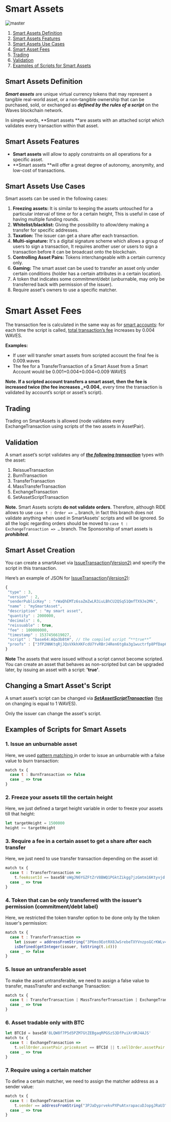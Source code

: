 # Smart Assets

![master](https://img.shields.io/badge/node->%3D0.15.1-4bc51d.svg)

1. [Smart Assets Definition](#smart-assets-definition)
2. [Smart Assets Features](#smart-assets-features)
3. [Smart Assets Use Cases](#smart-assets-use-cases)
4. [Smart Asset Fees](#smart-asset-fees)
5. [Trading](#trading)
6. [Validation](#validation)
7. [Examples of Scripts for Smart Assets](#examples-of-scripts-for-smart-assets)

## Smart Assets Definition

_**Smart assets**_ are unique virtual currency tokens that may represent a tangible real-world asset, or a non-tangible ownership that can be purchased, sold, or exchanged as _**defined by the rules of a script**_ on the Waves blockchain network.

In simple words, **Smart assets **are assets with an attached script which validates every transaction within that asset.

## Smart Assets Features

* **Smart assets** will allow to apply constraints on all operations for a specific asset.
* **Smart assets **will offer a great degree of autonomy, anonymity, and low-cost of transactions.

## Smart Assets Use Cases

Smart assets can be used in the following cases:

1. **Freezing assets:** It is similar to keeping the assets untouched for a particular interval of time or for a certain height, This is useful in case of having multiple funding rounds.
2. **Whitelist/blacklist:** Giving the possibility to allow/deny making a transfer for specific addresses.
3. **Taxation:** The issuer can get a share after each transaction.
4. **Multi-signature:** It's a digital signature scheme which allows a group of users to sign a transaction, It requires another user or users to sign a transaction before it can be broadcast onto the blockchain.
5. **Controlling Asset Pairs:** Tokens interchangeable with a certain currency only.
6. **Gaming:** The smart asset can be used to transfer an asset only under certain conditions \(holder has a certain attributes in a certain location\).
7. A token that indicates some commitment/debt \(unburnable, may only be transferred back with permission of the issuer\).
8. Require asset's owners to use a specific matcher.

# Smart Asset Fees

The transaction fee is calculated in the same way as for [smart accounts](/technical-details/waves-contracts-language-description/approach-and-capabilities.md): for each time the script is called, [total transaction’s fee](/technical-details/transactions-fees.md) increases by 0.004 WAVES.

**Examples:**

* If user will transfer smart assets from scripted account the final fee is 0.009.waves
* The fee for a TransferTransaction of a Smart Asset from a Smart Account would be 0.001+0.004+0.004=0.009 WAVES

**Note. **If a scripted account transfers a smart asset, then the fee is increased twice \(the fee increases _**+0.004**_ every time the transaction is validated by account’s script or asset’s script\).

## Trading

Trading on SmartAssets is allowed \(node validates every ExchangeTransaction using scripts of the two assets in AssetPair\).

## Validation

A smart asset’s script validates any of [_**the following transaction**_](/technical-details/transactions-structure.md) types with the asset:

1. ReissueTransaction
2. BurnTransaction
3. TransferTransaction
4. MassTransferTransaction
5. ExchangeTransaction
6. SetAssetScriptTransaction

**Note.** Smart Assets scripts **do not validate orders**. Therefore, although RIDE allows to use `case t : Order => …` branch, in fact this branch does not validate anything when used in SmartAssets’ scripts and will be ignored. So all the logic regarding orders should be moved to `case t : ExchangeTransaction => …` branch. The Sponsorship of smart assets is _**prohibited**_.

## Smart Asset Creation

You can create a smartAsset via [IssueTransaction\(Version2\)](/technical-details/transactions-structure.md) and specify the script in this transaction.

Here’s an example of JSON for [IssueTransaction\(Version2\)](/technical-details/transactions-structure.md):

```js
{
 "type" : 3,
 "version" : 2,
 "senderPublicKey" : "rWaQhEMTz6saZmZwLR3iuLBhCU2QSq51QmfTX9Je2Mk",
 "name" : "mySmartAsset",
 "description" : "my smart asset",
 "quantity" : 2000000,
 "decimals" : 6,
 "reissuable" : true,
 "fee" : 100000000,
 "timestamp" : 1537456619027,
 "script" : "base64:AQa3b8tH", // the compiled script “**true**”
 "proofs" : ["3fP2NNKtqRjJQsVXkhXKFcdU7YvRBrJ4Ren6tg8a3g1wuctrfp8PfDap6"]
}
```

**Note**
The assets that were issued without a script cannot become scripted. You can create an asset that behaves as non-scripted but can be upgraded later, by issuing an asset with a script: **'true'**.


## Changing a Smart Asset's Script
A smart asset’s script can be changed via [_**SetAssetScriptTransaction**_](/technical-details/data-structures.md) \([fee](/technical-details/transactions-fees.md) on changing is equal to 1 WAVES\).

Only the issuer can change the asset's script.

## Examples of Scripts for Smart Assets

### 1. Issue an unburnable asset

Here, we used [pattern matching ](/technical-details/waves-contracts-language-description/examples/lang-stlib-usage-examples.md)in order to issue an unburnable with a false value to burn transaction:

```js
match tx {
  case t : BurnTransaction => false
  case _ => true
}
```

### 2. Freeze your assets till the certain height

Here, we just defined a target height variable in order to freeze your assets till that height:

```js
let targetHeight = 1500000
height >= targetHeight
```

### 3. Require a fee in a certain asset to get a share after each transfer

Here, we just need to use transfer transaction depending on the asset id:

```js
match tx {
  case t : TransferTransaction =>
    t.feeAssetId == base58'oWgJN6YGZFtZrV8BWQ1PGktZikgg7jzGmtm16Ktyvjd'
  case _ => true
}
```

### 4. Token that can be only transferred with the issuer’s permission \(commitment/debt label\)

Here, we restricted the token transfer option to be done only by the token issuer's permission:

```js
match tx {
  case t : TransferTransaction =>
    let issuer = addressFromString("3P6ms9EotRX8JwSrebeTXYVnzpsGCrKWLv4")
    isDefined(getInteger(issuer, toString(t.id)))
  case _ => false
}
```

### 5. Issue an untransferable asset

To make the asset untransferable, we need to assign a false value to transfer, massTransfer and exchange Transaction:

```js
match tx {
  case t : TransferTransaction | MassTransferTransaction | ExchangeTransaction => false
  case _ => true
}
```

### 6. Asset tradable only with BTC

```js
let BTCId = base58'8LQW8f7P5d5PZM7GtZEBgaqRPGSzS3DfPuiXrURJ4AJS'
match tx {
  case t : ExchangeTransaction =>
    t.sellOrder.assetPair.priceAsset == BTCId || t.sellOrder.assetPair.amountAsset == BTCId
  case _ => true
}
```

### 7. Require using a certain matcher

To define a certain matcher, we need to assign the matcher address as a sender value:

```js
match tx {
  case t : ExchangeTransaction =>
    t.sender == addressFromString("3PJaDyprvekvPXPuAtxrapacuDJopgJRaU3")
  case _ => true
}
```
